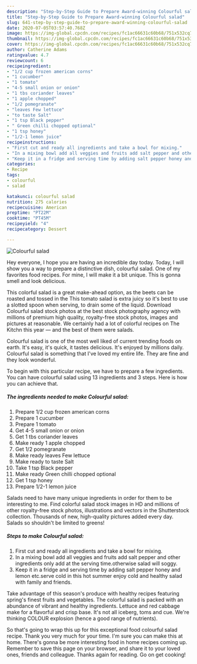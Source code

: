 ```yaml
---
description: "Step-by-Step Guide to Prepare Award-winning Colourful salad"
title: "Step-by-Step Guide to Prepare Award-winning Colourful salad"
slug: 641-step-by-step-guide-to-prepare-award-winning-colourful-salad
date: 2020-07-05T03:57:40.768Z
image: https://img-global.cpcdn.com/recipes/fc1ac66631c60b68/751x532cq70/colourful-salad-recipe-main-photo.jpg
thumbnail: https://img-global.cpcdn.com/recipes/fc1ac66631c60b68/751x532cq70/colourful-salad-recipe-main-photo.jpg
cover: https://img-global.cpcdn.com/recipes/fc1ac66631c60b68/751x532cq70/colourful-salad-recipe-main-photo.jpg
author: Catherine Adams
ratingvalue: 4.7
reviewcount: 6
recipeingredient:
- "1/2 cup frozen american corns"
- "1 cucumber"
- "1 tomato"
- "4-5 small onion or onion"
- "1 tbs coriander leaves"
- "1 apple chopped"
- "1/2 pomegranate"
- "leaves Few lettuce"
- "to taste Salt"
- "1 tsp Black pepper"
- " Green chilli chopped optional"
- "1 tsp honey"
- "1/2-1 lemon juice"
recipeinstructions:
- "First cut and ready all ingredients and take a bowl for mixing."
- "In a mixing bowl add all veggies and fruits add salt pepper and other ingredients only add at the serving time.otherwise salad will soggy."
- "Keep it in a fridge and serving time by adding salt pepper honey and lemon etc.serve cold in this hot summer enjoy cold and healthy salad with family and friends."
categories:
- Recipe
tags:
- colourful
- salad

katakunci: colourful salad 
nutrition: 275 calories
recipecuisine: American
preptime: "PT22M"
cooktime: "PT45M"
recipeyield: "4"
recipecategory: Dessert

---
```



![Colourful salad](https://img-global.cpcdn.com/recipes/fc1ac66631c60b68/751x532cq70/colourful-salad-recipe-main-photo.jpg)

Hey everyone, I hope you are having an incredible day today. Today, I will show you a way to prepare a distinctive dish, colourful salad. One of my favorites food recipes. For mine, I will make it a bit unique. This is gonna smell and look delicious.

This colorful salad is a great make-ahead option, as the beets can be roasted and tossed in the This tomato salad is extra juicy so it&#39;s best to use a slotted spoon when serving, to drain some of the liquid. Download Colourful salad stock photos at the best stock photography agency with millions of premium high quality, royalty-free stock photos, images and pictures at reasonable. We certainly had a lot of colorful recipes on The Kitchn this year — and the best of them were salads.

Colourful salad is one of the most well liked of current trending foods on earth. It's easy, it's quick, it tastes delicious. It's enjoyed by millions daily. Colourful salad is something that I've loved my entire life. They are fine and they look wonderful.


To begin with this particular recipe, we have to prepare a few ingredients. You can have colourful salad using 13 ingredients and 3 steps. Here is how you can achieve that.

<!--inarticleads1-->

##### The ingredients needed to make Colourful salad:

1. Prepare 1/2 cup frozen american corns
1. Prepare 1 cucumber
1. Prepare 1 tomato
1. Get 4-5 small onion or onion
1. Get 1 tbs coriander leaves
1. Make ready 1 apple chopped
1. Get 1/2 pomegranate
1. Make ready leaves Few lettuce
1. Make ready to taste Salt
1. Take 1 tsp Black pepper
1. Make ready  Green chilli chopped optional
1. Get 1 tsp honey
1. Prepare 1/2-1 lemon juice


Salads need to have many unique ingredients in order for them to be interesting to me. Find colorful salad stock images in HD and millions of other royalty-free stock photos, illustrations and vectors in the Shutterstock collection. Thousands of new, high-quality pictures added every day. Salads so shouldn&#39;t be limited to greens! 

<!--inarticleads2-->

##### Steps to make Colourful salad:

1. First cut and ready all ingredients and take a bowl for mixing.
1. In a mixing bowl add all veggies and fruits add salt pepper and other ingredients only add at the serving time.otherwise salad will soggy.
1. Keep it in a fridge and serving time by adding salt pepper honey and lemon etc.serve cold in this hot summer enjoy cold and healthy salad with family and friends.


Take advantage of this season&#39;s produce with healthy recipes featuring spring&#39;s finest fruits and vegetables. The colorful salad is packed with an abundance of vibrant and healthy ingredients. Lettuce and red cabbage make for a flavorful and crisp base. It&#39;s not all iceberg, toms and cue. We&#39;re thinking COLOUR explosion (hence a good range of nutrients). 

So that's going to wrap this up for this exceptional food colourful salad recipe. Thank you very much for your time. I'm sure you can make this at home. There's gonna be more interesting food in home recipes coming up. Remember to save this page on your browser, and share it to your loved ones, friends and colleague. Thanks again for reading. Go on get cooking!
